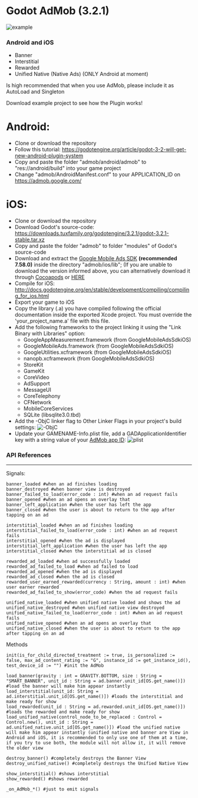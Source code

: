 # Godot AdMob (3.2.1)
![example](https://i.imgur.com/9Gl22Ta.png)

### Android and iOS
- Banner 
- Interstitial
- Rewarded
- Unified Native (Native Ads) (ONLY Android at moment)

Is high recommended that when you use AdMob, please include it as AutoLoad and Singleton

Download example project to see how the Plugin works!

# Android:
- Clone or download the repository
- Follow this tutorial: https://godotengine.org/article/godot-3-2-will-get-new-android-plugin-system
- Copy and paste the folder "admob/android/admob" to "res://android/build" into your game project
- Change "admob/AndroidManifest.conf" to your APPLICATION_ID on https://admob.google.com/

# iOS:
- Clone or download the repository
- Download Godot's source-code: https://downloads.tuxfamily.org/godotengine/3.2.1/godot-3.2.1-stable.tar.xz
- Copy and paste the folder "admob" to folder "modules" of Godot's source-code
- Download and extract the [Google Mobile Ads SDK](https://developers.google.com/admob/ios/download) **(recommended 7.58.0)** inside the directory "admob/ios/lib"; (If you are unable to download the version informed above, you can alternatively download it through [Cocoapods](https://cocoapods.org/#install) or [HERE](https://srv-file12.gofile.io/download/5qrR3L/GoogleMobileAdsSdkiOS-7.58.0.zip)
- Compile for iOS: http://docs.godotengine.org/en/stable/development/compiling/compiling_for_ios.html
- Export your game to iOS
- Copy the library (.a) you have compiled following the official documentation inside the exported Xcode project. You must override the 'your_project_name.a' file with this file.
- Add the following frameworks to the project linking it using the "Link Binary with Libraries" option:
	- GoogleAppMeasurement.framework (from GoogleMobileAdsSdkiOS)
	- GoogleMobileAds.framework (from GoogleMobileAdsSdkiOS)
	- GoogleUtilities.xcframework (from GoogleMobileAdsSdkiOS)
	- nanopb.xcframework (from GoogleMobileAdsSdkiOS)
	- StoreKit
	- GameKit
	- CoreVideo
	- AdSupport
	- MessageUI
	- CoreTelephony
	- CFNetwork
	- MobileCoreServices
	- SQLite (libsqlite3.0.tbd)
- Add the -ObjC linker flag to Other Linker Flags in your project's build settings:
![-ObjC](https://developers.google.com/admob/images/ios/objc_linker_flag.png)
- Update your GAMENAME-Info.plist file, add a GADApplicationIdentifier key with a string value of your [AdMob app ID](https://support.google.com/admob/answer/7356431):
![plist](https://i.imgur.com/1tcKXx5.png)

### API References
---
Signals:
```GDScript
banner_loaded #when an ad finishes loading
banner_destroyed #when banner view is destroyed
banner_failed_to_load(error_code : int) #when an ad request fails
banner_opened #when an ad opens an overlay that
banner_left_application #when the user has left the app
banner_closed #when the user is about to return to the app after tapping on an ad

interstitial_loaded #when an ad finishes loading
interstitial_failed_to_load(error_code : int) #when an ad request fails
interstitial_opened #when the ad is displayed
interstitial_left_application #when the user has left the app
interstitial_closed #when the interstitial ad is closed

rewarded_ad_loaded #when ad successfully loaded
rewarded_ad_failed_to_load #when ad failed to load
rewarded_ad_opened #when the ad is displayed
rewarded_ad_closed #when the ad is closed
rewarded_user_earned_rewarded(currency : String, amount : int) #when user earner rewarded
rewarded_ad_failed_to_show(error_code) #when the ad request fails

unified_native_loaded #when unified native loaded and shows the ad
unified_native_destroyed #when unified native view destroyed
unified_native_failed_to_load(error_code : int) #when an ad request fails
unified_native_opened #when an ad opens an overlay that
unified_native_closed #when the user is about to return to the app after tapping on an ad
```

Methods
```GDScript
init(is_for_child_directed_treatment := true, is_personalized := false, max_ad_content_rating := "G", instance_id := get_instance_id(), test_device_id := "") #init the AdMob

load_banner(gravity : int = GRAVITY.BOTTOM, size : String = "SMART_BANNER", unit_id : String = ad.banner.unit_id[OS.get_name()]) #load the banner will make him appear instantly
load_interstitial(unit_id: String = ad.interstitial.unit_id[OS.get_name()]) #loads the interstitial and make ready for show
load_rewarded(unit_id : String = ad.rewarded.unit_id[OS.get_name()]) #loads the rewarded and make ready for show
load_unified_native(control_node_to_be_replaced : Control = Control.new(), unit_id : String = ad.unified_native.unit_id[OS.get_name()]) #load the unified native will make him appear instantly (unified native and banner are View in Android and iOS, it is recommended to only use one of them at a time, if you try to use both, the module will not allow it, it will remove the older view

destroy_banner() #completely destroys the Banner View
destroy_unified_native() #completely destroys the Unified Native View

show_interstitial() #shows interstitial
show_rewarded() #shows rewarded

_on_AdMob_*() #just to emit signals
```
